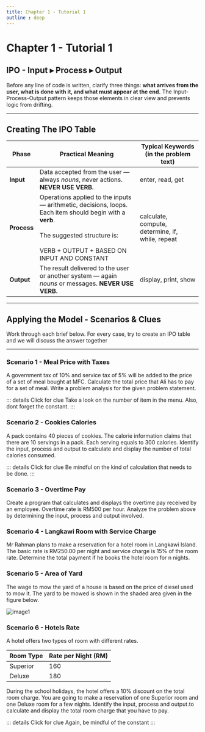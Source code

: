 ```yaml
---
title: Chapter 1 - Tutorial 1
outline : deep
---
```


# Chapter 1 - Tutorial 1

## IPO - Input ▸ Process ▸ Output  

Before any line of code is written, clarify three things: **what arrives from the user, what is done with it, and what must appear at the end.** The Input-Process-Output pattern keeps those elements in clear view and prevents logic from drifting.

---

## Creating The IPO Table  

| Phase      | Practical Meaning | Typical Keywords (in the problem text) |
|------------|------------------|-----------------------------------------|
| **Input**  | Data accepted from the user — always *nouns*, never actions. **NEVER USE VERB.** | enter, read, get |
| **Process**| Operations applied to the inputs — arithmetic, decisions, loops. Each item should begin with a **verb**.<br><br> The suggested structure is: <br><br> VERB + OUTPUT + BASED ON INPUT AND CONSTANT  | calculate, compute, determine, if, while, repeat |
| **Output** | The result delivered to the user or another system — again *nouns* or messages. **NEVER USE VERB.** | display, print, show |



---

## Applying the Model - Scenarios & Clues  

Work through each brief below. For every case, try to create an IPO table and we will discuss the answer together

---

### Scenario 1 - Meal Price with Taxes <Badge type="tip" text="Question" />


 A government tax of 10% and service tax of 5% will be added to the price of a set of meal bought at MFC. Calculate the total price that Ali has to pay for a set of meal. Write a problem analysis for the given problem statement.

::: details Click for clue
 Take a look on the number of item in the menu. Also, dont forget the constant.
:::


### Scenario 2 - Cookies Calories <Badge type="tip" text="Question" />


A pack contains 40 pieces of cookies. The calorie information claims that there are 10 servings in a pack. Each serving equals to 300 calories. Identify the input, process and output to calculate and display the number of total calories consumed.  

::: details Click for clue
Be mindful on the kind of calculation that needs to be done.
:::

### Scenario 3 - Overtime Pay <Badge type="tip" text="Question" />

Create a program that calculates and displays the overtime pay received by an employee. Overtime rate is RM500 per hour. Analyze the problem above by determining the input, process and output involved.


### Scenario 4 - Langkawi Room with Service Charge <Badge type="tip" text="Question" />


Mr Rahman plans to make a reservation for a hotel room in Langkawi Island. The basic rate is RM250.00 per night and service charge is 15% of the room rate. Determine the total payment if he books the hotel room for n nights.

### Scenario 5 - Area of Yard <Badge type="tip" text="Question" />

The wage to mow the yard of a house is based on the price of diesel used to mow it. The yard to be mowed is shown in the shaded area given in the figure below.

![image1](/public/tutorials/c1t1-1.png)

### Scenario 6 - Hotels Rate <Badge type="tip" text="Question" />

A hotel offers two types of room with different rates. 

| Room Type | Rate per Night (RM) |
|-----------|---------------------|
| Superior  | 160                 |
| Deluxe    | 180                 |

During the school holidays, the hotel offers a 10% discount on the total room charge. You are going to make a reservation of one Superior room and one Deluxe room for a few nights. Identify the input, process and output.to calculate and display the total room charge that you have to pay.           

::: details Click for clue
Again, be mindful of the constant
:::
